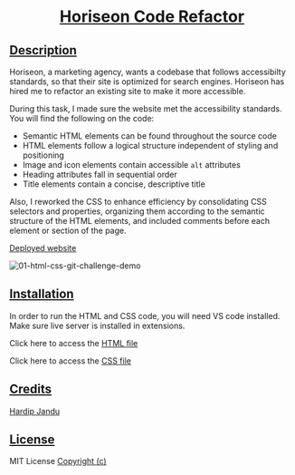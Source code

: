# <p align="center"> <ins>Horiseon Code Refactor<ins/>

## <ins>Description<ins/>
Horiseon, a marketing agency, wants a codebase that follows accessibilty standards, so that their site is optimized for search engines. Horiseon has hired me to refactor an existing site to make it more accessible. 

During this task, I made sure the website met the accessibility standards. You will find the following on the code:
* Semantic HTML elements can be found throughout the source code
* HTML elements follow a logical structure independent of styling and positioning
* Image and icon elements contain accessible `alt` attributes
* Heading attributes fall in sequential order
* Title elements contain a concise, descriptive title

Also, I reworked the CSS to enhance efficiency by consolidating CSS selectors and properties, organizing them according to the semantic structure of the HTML elements, and included comments before each element or section of the page. 

[Deployed website](https://hjandu.github.io/Horiseon-Code-Refactor/)

![01-html-css-git-challenge-demo](https://github.com/HJandu/Horiseon-Code-Refactor/assets/116304118/e6102edf-9d3b-46c1-ac27-52002b70e442)


## <ins>Installation<ins/>
In order to run the HTML and CSS code, you will need VS code installed. Make sure live server is installed in extensions. 

Click here to access the [HTML file](https://github.com/HJandu/Horiseon-Code-Refactor/blob/main/index.html) 

Click here to access the [CSS file](https://github.com/HJandu/Horiseon-Code-Refactor/blob/main/assets/css/style.css)

## <ins>Credits<ins/>
[Hardip Jandu](https://github.com/HJandu)

## <ins>License<ins/>
MIT License [Copyright (c)](https://github.com/HJandu/Horiseon-Code-Refactor/blob/main/LICENSE)
